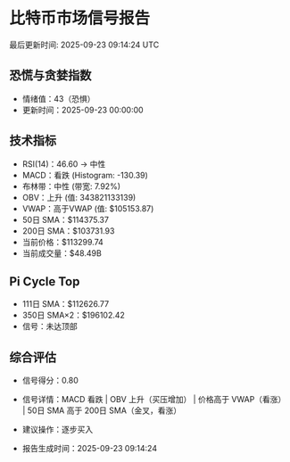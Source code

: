 # 比特币市场信号报告

最后更新时间: 2025-09-23 09:14:24 UTC

## 恐慌与贪婪指数
- 情绪值：43（恐惧）
- 更新时间：2025-09-23 00:00:00

## 技术指标
- RSI(14)：46.60 → 中性
- MACD：看跌 (Histogram: -130.39)
- 布林带：中性 (带宽: 7.92%)
- OBV：上升 (值: 343821133139)
- VWAP：高于VWAP (值: $105153.87)
- 50日 SMA：$114375.37
- 200日 SMA：$103731.93
- 当前价格：$113299.74
- 当前成交量：$48.49B

## Pi Cycle Top
- 111日 SMA：$112626.77
- 350日 SMA×2：$196102.42
- 信号：未达顶部

## 综合评估
- 信号得分：0.80
- 信号详情：MACD 看跌 | OBV 上升（买压增加） | 价格高于 VWAP（看涨） | 50日 SMA 高于 200日 SMA（金叉，看涨）
- 建议操作：逐步买入

- 报告生成时间：2025-09-23 09:14:24